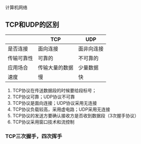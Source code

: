  计算机网络

## TCP和UDP的区别

|            | TCP            | UDP        |
| ---------- | -------------- | ---------- |
| 是否连接   | 面向连接       | 面非向连接 |
| 传输可靠性 | 可靠的         | 不可靠的   |
| 应用场合   | 传输大量的数据 | 少量数据   |
| 速度       | 慢             | 快         |

1. TCP协议在传送数据段的时候要给段标号；
2. TCP协议可靠；UDP协议不可靠
3. TCP协议是面向连接；UDP协议采用无连接
4. TCP协议负载较高，采用虚电路；UDP采用无连接
5. TCP协议的发送方要确认接收方是否收到数据段（3次握手协议）
6. TCP协议采用窗口技术和流控制















### TCP三次握手，四次挥手



